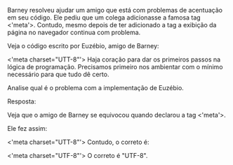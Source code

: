 Barney resolveu ajudar um amigo que está com problemas de acentuação em seu código. Ele pediu que um colega adicionasse a famosa tag <'meta'>. Contudo, mesmo depois de ter adicionado a tag a exibição da página no navegador continua com problema.

Veja o código escrito por Euzébio, amigo de Barney:

<'meta charset="UTT-8"'>
Haja coração para dar os primeiros passos na lógica de programação. Precisamos primeiro nos ambientar com o mínimo necessário para que tudo dê certo.


Analise qual é o problema com a implementação de Euzébio.

Resposta:

Veja que o amigo de Barney se equivocou quando declarou a tag <'meta'>.

Ele fez assim:

<'meta charset="UTT-8"'>
Contudo, o correto é:

<'meta charset="UTF-8"'>
O correto é "UTF-8".